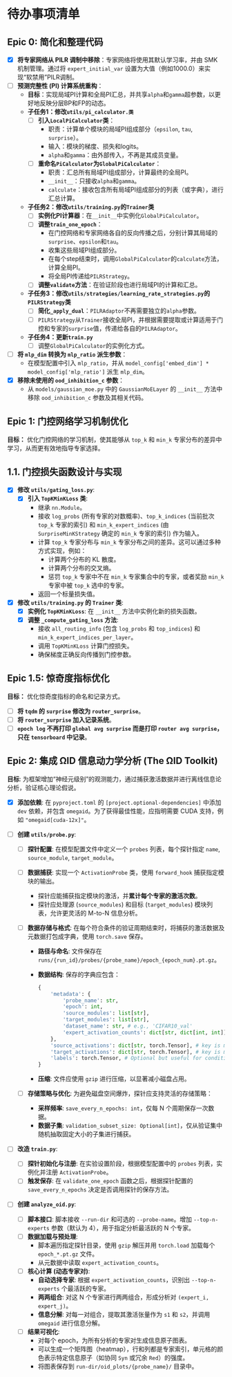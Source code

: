 # 待办事项清单

## Epic 0: 简化和整理代码

- [x] **将专家网络从 PILR 调制中移除**：专家网络将使用其默认学习率，并由 SMK 机制管理。通过将 `expert_initial_var` 设置为大值（例如1000.0）来实现“软禁用”PILR调制。
- [ ] **预测完整性 (PI) 计算系统重构**：
  - **目标**：实现局域PI计算和全局PI汇总，并共享`alpha`和`gamma`超参数，以更好地反映分层BP和FP的动态。
  - **子任务1：修改`utils/pi_calculator.类`**
    - [ ] **引入`LocalPiCalculator`类**：
      - 职责：计算单个模块的局域PI组成部分（`epsilon`, `tau`, `surprise`）。
      - 输入：模块的梯度、损失和logits。
      - `alpha`和`gamma`：由外部传入，不再是其成员变量。
    - [ ] **重命名`PiCalculator`为`GlobalPiCalculator`**：
      - 职责：汇总所有局域PI组成部分，计算最终的全局PI。
      - `__init__`：只接收`alpha`和`gamma`。
      - `calculate`：接收包含所有局域PI组成部分的列表（或字典），进行汇总计算。
  - **子任务2：修改`utils/training.py`的`Trainer`类**
    - [ ] **实例化PI计算器**：在`__init__`中实例化`GlobalPiCalculator`。
    - [ ] **调整`train_one_epoch`**：
      - 在门控网络和专家网络各自的反向传播之后，分别计算其局域的`surprise`、`epsilon`和`tau`。
      - 收集这些局域PI组成部分。
      - 在每个step结束时，调用`GlobalPiCalculator`的`calculate`方法，计算全局PI。
      - 将全局PI传递给`PILRStrategy`。
    - [ ] **调整`validate`方法**：在验证阶段也进行局域PI的计算和汇总。
  - **子任务3：修改`utils/strategies/learning_rate_strategies.py`的`PILRStrategy`类**
    - [ ] **简化`_apply_dual`**：`PILRAdaptor`不再需要独立的`alpha`参数。
    - [ ] `PILRStrategy`从`Trainer`接收全局PI，并根据需要提取或计算适用于门控和专家的`surprise`值，传递给各自的`PILRAdaptor`。
  - **子任务4：更新`train.py`**
    - [ ] 调整`GlobalPiCalculator`的实例化方式。
- [ ] **将 `mlp_dim` 转换为 `mlp_ratio` 派生参数**：
  - 在模型配置中引入 `mlp_ratio`，并从 `model_config['embed_dim'] * model_config['mlp_ratio']` 派生 `mlp_dim`。
- [x] **移除未使用的 `ood_inhibition_c` 参数**：
  - 从 `models/gaussian_moe.py` 中的 `GaussianMoELayer` 的 `__init__` 方法中移除 `ood_inhibition_c` 参数及其相关代码。

## Epic 1: 门控网络学习机制优化

**目标：** 优化门控网络的学习机制，使其能够从 `top_k` 和 `min_k` 专家分布的差异中学习，从而更有效地指导专家选择。

## 1.1. 门控损失函数设计与实现

- [x] **修改 `utils/gating_loss.py`**:
  - [x] **引入 `TopKMinKLoss` 类**:
    - 继承 `nn.Module`。
    - 接收 `log_probs` (所有专家的对数概率)、`top_k_indices` (当前批次 `top_k` 专家的索引) 和 `min_k_expert_indices` (由 `SurpriseMinKStrategy` 确定的 `min_k` 专家的索引) 作为输入。
    - 计算 `top_k` 专家分布与 `min_k` 专家分布之间的差异。这可以通过多种方式实现，例如：
      - 计算两个分布的 KL 散度。
      - 计算两个分布的交叉熵。
      - 惩罚 `top_k` 专家中不在 `min_k` 专家集合中的专家，或者奖励 `min_k` 专家中被 `top_k` 选中的专家。
    - 返回一个标量损失值。
- [x] **修改 `utils/training.py` 的 `Trainer` 类**:
  - [x] **实例化 `TopKMinKLoss`**: 在 `__init__` 方法中实例化新的损失函数。
  - [x] **调整 `_compute_gating_loss` 方法**:
    - 接收 `all_routing_info` (包含 `log_probs` 和 `top_indices`) 和 `min_k_expert_indices_per_layer`。
    - 调用 `TopKMinKLoss` 计算门控损失。
    - 确保梯度正确反向传播到门控参数。

## Epic 1.5: 惊奇度指标优化

**目标：** 优化惊奇度指标的命名和记录方式。

- [ ] **将 `tqdm` 的 `surprise` 修改为 `router_surprise`**。
- [ ] **将 `router_surprise` 加入记录系统**。
- [ ] **`epoch log` 不再打印 `global avg surprise` 而是打印 `router avg surprise`，只在 `tensorboard` 中记录**。

## Epic 2: 集成 ΩID 信息动力学分析 (The ΩID Toolkit)

**目标**: 为框架增加“神经元级别”的观测能力，通过捕获激活数据并进行离线信息论分析，验证核心理论假说。

- [x] **添加依赖**: 在 `pyproject.toml` 的 `[project.optional-dependencies]` 中添加 `dev` 依赖，并包含 `omegaid`。为了获得最佳性能，应指明需要 CUDA 支持，例如 `"omegaid[cuda-12x]"`。
- [ ] **创建 `utils/probe.py`**:

  - [ ] **探针配置**: 在模型配置文件中定义一个 `probes` 列表，每个探针指定 `name`, `source_module`, `target_module`。
  - [ ] **数据捕获**: 实现一个 `ActivationProbe` 类，使用 `forward_hook` 捕获指定模块的输出。
    - 探针应能捕获指定模块的激活，并**累计每个专家的激活次数**。
    - 探针应处理源 (`source_modules`) 和目标 (`target_modules`) 模块列表，允许更灵活的 M-to-N 信息分析。
  - [ ] **数据存储与格式**: 在每个符合条件的验证周期结束时，将捕获的激活数据及元数据打包成字典，使用 `torch.save` 保存。

    - **路径与命名**: 文件保存在 `runs/{run_id}/probes/{probe_name}/epoch_{epoch_num}.pt.gz`。
    - **数据结构**: 保存的字典应包含：

      ```python
      {
          'metadata': {
              'probe_name': str,
              'epoch': int,
              'source_modules': list[str],
              'target_modules': list[str],
              'dataset_name': str, # e.g., 'CIFAR10_val'
              'expert_activation_counts': dict[str, dict[int, int]], # {module_name: {expert_idx: count}}
          },
          'source_activations': dict[str, torch.Tensor], # key is module name
          'target_activations': dict[str, torch.Tensor], # key is module name
          'labels': torch.Tensor, # Optional but useful for conditional analysis
      }
      ```

    - **压缩**: 文件应使用 `gzip` 进行压缩，以显著减小磁盘占用。

  - [ ] **存储策略与优化**: 为避免磁盘空间爆炸，探针应支持灵活的存储策略：
    - **采样频率**: `save_every_n_epochs: int`，仅每 N 个周期保存一次数据。
    - **数据子集**: `validation_subset_size: Optional[int]`，仅从验证集中随机抽取固定大小的子集进行捕获。

- [ ] **改造 `train.py`**:
  - [ ] **探针初始化与注册**: 在实验设置阶段，根据模型配置中的 `probes` 列表，实例化并注册 `ActivationProbe`。
  - [ ] **触发保存**: 在 `validate_one_epoch` 函数之后，根据探针配置的 `save_every_n_epochs` 决定是否调用探针的保存方法。
- [ ] **创建 `analyze_oid.py`**:
  - [ ] **脚本接口**: 脚本接收 `--run-dir` 和可选的 `--probe-name`。增加 `--top-n-experts` 参数（默认为 4），用于指定分析最活跃的 N 个专家。
  - [ ] **数据加载与预处理**:
    - 脚本遍历指定探针目录，使用 `gzip` 解压并用 `torch.load` 加载每个 `epoch_*.pt.gz` 文件。
    - 从元数据中读取 `expert_activation_counts`。
  - [ ] **核心计算 (动态专家对)**:
    - **自动选择专家**: 根据 `expert_activation_counts`，识别出 `--top-n-experts` 个最活跃的专家。
    - **两两组合**: 对这 N 个专家进行两两组合，形成分析对 `(expert_i, expert_j)`。
    - **信息分解**: 对每一对组合，提取其激活张量作为 `s1` 和 `s2`，并调用 `omegaid` 进行信息分解。
  - [ ] **结果可视化**:
    - 对每个 epoch，为所有分析的专家对生成信息原子图表。
    - 可以生成一个矩阵图（heatmap），行和列都是专家索引，单元格的颜色表示特定信息原子（如协同 `Syn` 或冗余 `Red`）的强度。
    - 将图表保存到 `run-dir/oid_plots/{probe_name}/` 目录中。
